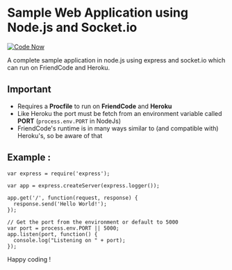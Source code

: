 Sample Web Application using Node.js and Socket.io
=============

[![Code Now](https://friendco.de/widgets/image/codenow?url=https%3A%2F%2Fgithub.com%2FFriendCode%2Fnodejs-sample.git)](https://friendco.de/widgets/url/codenow?url=https%3A%2F%2Fgithub.com%2FFriendCode%2Fnodejs-sample.git)


A complete sample application in node.js using express and socket.io which 
can run on FriendCode and Heroku.

## Important
 * Requires a **Procfile** to run on **FriendCode** and **Heroku**
 * Like Heroku the port must be fetch from an environment variable called **PORT** (`process.env.PORT` in NodeJs)
 * FriendCode's runtime is in many ways similar to (and compatible with) Heroku's, so be aware of that

## Example :

    var express = require('express');
    
    var app = express.createServer(express.logger());
    
    app.get('/', function(request, response) {
      response.send('Hello World!');
    });
    
    // Get the port from the environment or default to 5000
    var port = process.env.PORT || 5000;
    app.listen(port, function() {
      console.log("Listening on " + port);
    });

Happy coding !

